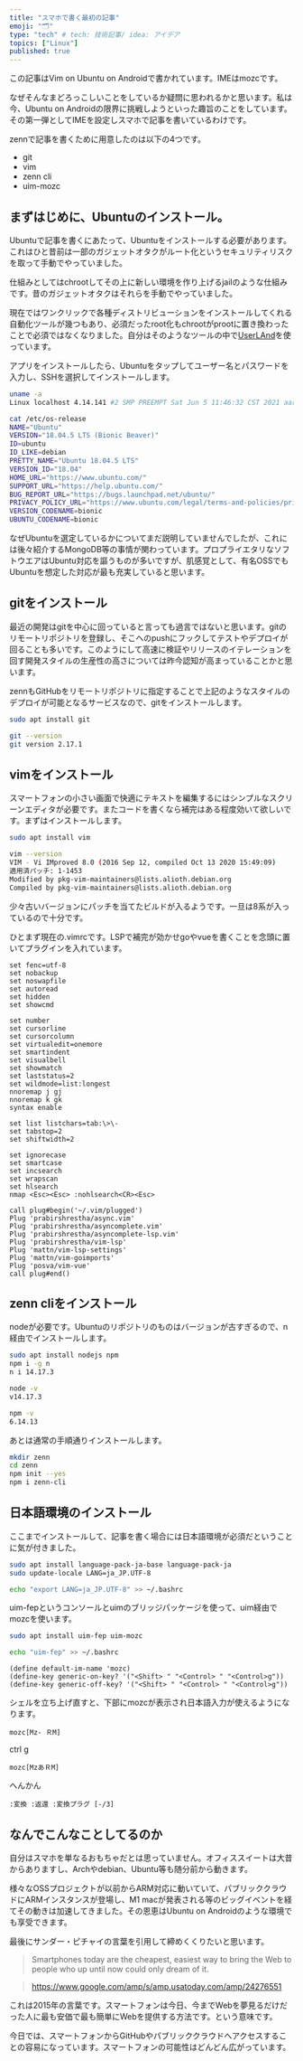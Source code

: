 ```yaml
---
title: "スマホで書く最初の記事"
emoji: "🗂"
type: "tech" # tech: 技術記事/ idea: アイデア
topics: ["Linux"]
published: true
---
```


この記事はVim on Ubuntu on Androidで書かれています。IMEはmozcです。

なぜそんなまどろっこしいことをしているか疑問に思われるかと思います。私は今、Ubuntu on Androidの限界に挑戦しようといった趣旨のことをしています。その第一弾としてIMEを設定しスマホで記事を書いているわけです。

zennで記事を書くために用意したのは以下の4つです。

- git
- vim
- zenn cli
- uim-mozc

## まずはじめに、Ubuntuのインストール。

Ubuntuで記事を書くにあたって、Ubuntuをインストールする必要があります。これはひと昔前は一部のガジェットオタクがルート化というセキュリティリスクを取って手動でやっていました。

仕組みとしてはchrootしてその上に新しい環境を作り上げるjailのような仕組みです。昔のガジェットオタクはそれらを手動でやっていました。

現在ではワンクリックで各種ディストリビューションをインストールしてくれる自動化ツールが幾つもあり、必須だったroot化もchrootがprootに置き換わったことで必須ではなくなりました。自分はそのようなツールの中で[UserLAnd](https://play.google.com/store/apps/details?id=tech.ula)を使っています。

アプリをインストールしたら、Ubuntuをタップしてユーザー名とパスワードを入力し、SSHを選択してインストールします。

```bash
uname -a
Linux localhost 4.14.141 #2 SMP PREEMPT Sat Jun 5 11:46:32 CST 2021 aarch64 aarch64 aarch64 GNU/Linux
```

```bash
cat /etc/os-release
NAME="Ubuntu"
VERSION="18.04.5 LTS (Bionic Beaver)"
ID=ubuntu
ID_LIKE=debian
PRETTY_NAME="Ubuntu 18.04.5 LTS"
VERSION_ID="18.04"
HOME_URL="https://www.ubuntu.com/"
SUPPORT_URL="https://help.ubuntu.com/"
BUG_REPORT_URL="https://bugs.launchpad.net/ubuntu/"
PRIVACY_POLICY_URL="https://www.ubuntu.com/legal/terms-and-policies/privacy-policy"
VERSION_CODENAME=bionic
UBUNTU_CODENAME=bionic
```

なぜUbuntuを選定しているかについてまだ説明していませんでしたが、これには後々紹介するMongoDB等の事情が関わっています。プロプライエタリなソフトウエアはUbuntu対応を謳うものが多いですが、肌感覚として、有名OSSでもUbuntuを想定した対応が最も充実していると思います。

## gitをインストール

最近の開発はgitを中心に回っていると言っても過言ではないと思います。gitのリモートリポジトリを登録し、そこへのpushにフックしてテストやデプロイが回ることも多いです。このようにして高速に検証やリリースのイテレーションを回す開発スタイルの生産性の高さについては昨今認知が高まっていることかと思います。

zennもGitHubをリモートリポジトリに指定することで上記のようなスタイルのデプロイが可能となるサービスなので、gitをインストールします。

```bash
sudo apt install git
```

```bash
git --version
git version 2.17.1
```

## vimをインストール

スマートフォンの小さい画面で快適にテキストを編集するにはシンプルなスクリーンエディタが必要です。またコードを書くなら補完はある程度効いて欲しいです。まずはインストールします。

```bash
sudo apt install vim
```

```bash
vim --version
VIM - Vi IMproved 8.0 (2016 Sep 12, compiled Oct 13 2020 15:49:09)
適用済パッチ: 1-1453
Modified by pkg-vim-maintainers@lists.alioth.debian.org
Compiled by pkg-vim-maintainers@lists.alioth.debian.org
```

少々古いバージョンにパッチを当てたビルドが入るようです。一旦は8系が入っているので十分です。

ひとまず現在の.vimrcです。LSPで補完が効かせgoやvueを書くことを念頭に置いてプラグインを入れています。

```vim
set fenc=utf-8
set nobackup
set noswapfile
set autoread
set hidden
set showcmd

set number
set cursorline
set cursorcolumn
set virtualedit=onemore
set smartindent
set visualbell
set showmatch
set laststatus=2
set wildmode=list:longest
nnoremap j gj
nnoremap k gk
syntax enable

set list listchars=tab:\>\-
set tabstop=2
set shiftwidth=2

set ignorecase
set smartcase
set incsearch
set wrapscan
set hlsearch
nmap <Esc><Esc> :nohlsearch<CR><Esc>

call plug#begin('~/.vim/plugged')
Plug 'prabirshrestha/async.vim'
Plug 'prabirshrestha/asyncomplete.vim'
Plug 'prabirshrestha/asyncomplete-lsp.vim'
Plug 'prabirshrestha/vim-lsp'
Plug 'mattn/vim-lsp-settings'
Plug 'mattn/vim-goimports'
Plug 'posva/vim-vue'
call plug#end()
```

## zenn cliをインストール

nodeが必要です。Ubuntuのリポジトリのものはバージョンが古すぎるので、n経由でインストールします。

```bash
sudo apt install nodejs npm
npm i -g n
n i 14.17.3
```

```bash
node -v
v14.17.3
```

```bash
npm -v
6.14.13
```

あとは通常の手順通りインストールします。

```bash
mkdir zenn
cd zenn
npm init --yes
npm i zenn-cli
```

## 日本語環境のインストール

ここまでインストールして、記事を書く場合には日本語環境が必須だということに気が付きました。

```bash
sudo apt install language-pack-ja-base language-pack-ja
sudo update-locale LANG=ja_JP.UTF-8
```

```bash
echo "export LANG=ja_JP.UTF-8" >> ~/.bashrc
```

uim-fepというコンソールとuimのブリッジパッケージを使って、uim経由でmozcを使います。

```bash
sudo apt install uim-fep uim-mozc
```

```bash
echo "uim-fep" >> ~/.bashrc
```

```
(define default-im-name 'mozc)
(define-key generic-on-key? '("<Shift> " "<Control> " "<Control>g"))
(define-key generic-off-key? '("<Shift> " "<Control> " "<Control>g"))
```

シェルを立ち上げ直すと、下部にmozcが表示され日本語入力が使えるようになります。

```
mozc[Mz- ＲM]
```

ctrl g

```
mozc[MzあＲM]
```

へんかん

```
:変換 :返還 :変換プラグ [-/3]
```

## なんでこんなことしてるのか

自分はスマホを単なるおもちゃだとは思っていません。オフィススイートは大昔からありますし、Archやdebian、Ubuntu等も随分前から動きます。

様々なOSSプロジェクトが以前からARM対応に動いていて、パブリッククラウドにARMインスタンスが登場し、M1 macが発表される等のビッグイベントを経てその動きは加速してきました。その恩恵はUbuntu on Androidのような環境でも享受できます。

最後にサンダー・ピチャイの言葉を引用して締めくくりたいと思います。

> Smartphones today are the cheapest, easiest way to bring the Web to people who up until now could only dream of it.

> https://www.google.com/amp/s/amp.usatoday.com/amp/24276551

これは2015年の言葉です。スマートフォンは今日、今までWebを夢見るだけだった人に最も安価で最も簡単にWebを提供する方法です。という意味です。

今日では、スマートフォンからGitHubやパブリッククラウドへアクセスすることの容易になっています。スマートフォンの可能性はどんどん広がっています。


